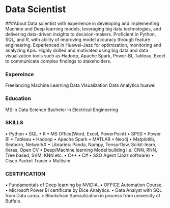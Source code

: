 
# Data Scientist

###About
Data scientist with experience in developing and implementing Machine and Deep learning models, leveraging big data technologies, and delivering data-driven insights to decision-makers. Proficient in Python, SQL, and R, with ability of improving model accuracy through feature engineering. Experienced in Huawei-Jazz for optimization, monitoring and analyzing Kpis. Highly skilled and motivated using big data and data visualization tools such as Hadoop, Apache Spark, Power-BI, Tableau, Excel to communicate complex findings to stakeholders.


### Expereince
Freelancing
Machine Learning
Data VIsualization
Data Analytics
huawei
### Education
MS in Data Science
Bachelor in Electrical Engineering

### SKILLS
•	Python 
•	SQL
•	R 
•	MS Office(Word, Excel, PowerPoint)
•	SPSS 
•	Power BI
•	Tableau
•	Hadoop
•	Apache Spark
•	MATLAB
•	Neo4j	•	Matplotlib, Seaborn, NetworkX 
•	Libraries: Panda,  Numpy, Tensorflow, Scikit-learn, Keras, Open CV
•	Deep/Machine learning Model building i.e. CNN, RNN, Tree based, SVM, KNN etc.
•	C++ 
•	C# 
•	SSO Agent (Jazz software)
•	Cisco Packet Tracer
•	Multisim
### CERTIFICATION
•	Fundamentals of Deep learning by NVIDIA.
•	OFFICE Automation Course.
•	Microsoft Power BI certificate by Dice Analytics.
•	Data Analyst with SQL from Data camp.
•	Blockchain Specialization in process from university of Buffalo.

